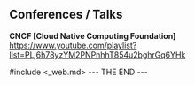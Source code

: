 ## Conferences / Talks

**CNCF [Cloud Native Computing Foundation]**  
https://www.youtube.com/playlist?list=PLj6h78yzYM2PNPnhhT854u2bghrGq6YHk

#include <_web.md>
--- THE END ---
